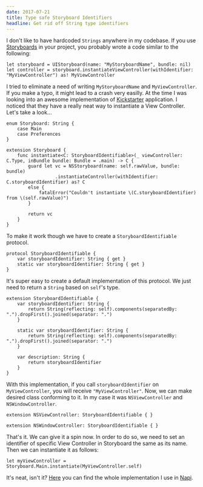 ```yaml
---
date: 2017-07-21
title: Type safe Storyboard Identifiers
headline: Get rid off String type identifiers
---
```


I don't like to have hardcoded `Strings` anywhere in my codebase. If you use [Storyboards][1] in your project, you probably wrote a code similar to the following:

```
let storyboard = UIStoryboard(name: "MyStoryboardName", bundle: nil)
let controller = storyboard.instantiateViewController(withIdentifier: "MyViewController") as! MyViewController
```

I tried to eliminate a need of writing `MyStoryboardName` and `MyViewController`. If you make a typo, it might lead to a crash very easilly. At the time I was looking into an awesome implementation of [Kickstarter][2] application. I noticed that they have a really neat way to instantiate a View Controller. Let's take a look...

```
enum Storyboard: String {
    case Main
    case Preferences
}

extension Storyboard {
    func instantiate<C: StoryboardIdentifiable>(_ viewController: C.Type, inBundle bundle: Bundle = .main) -> C {
        guard let vc = NSStoryboard(name: self.rawValue, bundle: bundle)
                  .instantiateController(withIdentifier: C.storyboardIdentifier) as? C
        else {
            fatalError("Couldn't instantiate \(C.storyboardIdentifier) from \(self.rawValue)")
        }

        return vc
    }
}
```

To make it work though we have to create a `StoryboardIdentifiable` protocol.

```
protocol StoryboardIdentifiable {
    var storyboardIdentifier: String { get }
    static var storyboardIdentifier: String { get }
}
```

It's super easy to create a default implementation of this protocol. We just need to return a `String` based on `self`'s type.

```
extension StoryboardIdentifiable {
    var storyboardIdentifier: String {
        return String(reflecting: self).components(separatedBy: ".").dropFirst().joined(separator: ".")
    }

    static var storyboardIdentifier: String {
        return String(reflecting: self).components(separatedBy: ".").dropFirst().joined(separator: ".")
    }

    var description: String {
        return storyboardIdentifier
    }
}
```

With this implementation, if you call `storyboardIdentifier` on `MyViewController`, you will receive `"MyViewController"`.
Now, we can make desired class conforming to it. In my case it was `NSViewController` and `NSWindowController`.

```
extension NSViewController: StoryboardIdentifiable { }

extension NSWindowController: StoryboardIdentifiable { }
```

That's it. We can give it a spin now. In order to do so, we need to set an identifier of specific View Controller in Storyboard the same as its name. Then we can instantiate it as follows:

```
let myViewController = Storyboard.Main.instantiate(MyViewController.self)
```

It's neat, isn't it? [Here][4] you can find the whole implementation I use in [Napi][5].

[1]: https://developer.apple.com/library/content/documentation/General/Conceptual/Devpedia-CocoaApp/Storyboard.html
[2]: https://github.com/kickstarter/ios-oss
[3]: https://github.com/kickstarter/ios-oss/blob/f6e5b2c125411816a3a71a4a348d995c4a0a1593/Kickstarter-iOS/Library/Storyboard.swift
[4]: https://github.com/MateuszKarwat/Napi/blob/master/Napi/Views/Storyboards/Storyboard.swift
[5]: https://github.com/MateuszKarwat/Napi
